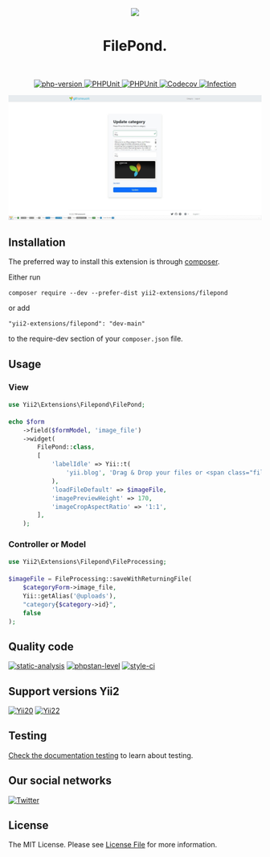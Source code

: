 <p align="center">
    <a href="https://github.com/yii2-extensions/filepond" target="_blank">
        <img src="https://www.yiiframework.com/image/yii_logo_light.svg" height="100px;">
    </a>
    <h1 align="center">FilePond.</h1>
    <br>
</p>

<p align="center">
    <a href="https://www.php.net/releases/8.1/en.php" target="_blank">
        <img src="https://img.shields.io/badge/PHP-%3E%3D8.1-787CB5" alt="php-version">
    </a>  
    <a href="https://github.com/yii2-extensions/filepond/actions/workflows/build.yml" target="_blank">
        <img src="https://github.com/yii2-extensions/filepond/actions/workflows/build.yml/badge.svg" alt="PHPUnit">
    </a>
    <a href="https://github.com/yii2-extensions/filepond/actions/workflows/compatibility.yml" target="_blank">
        <img src="https://github.com/yii2-extensions/filepond/actions/workflows/compatibility.yml/badge.svg" alt="PHPUnit">
    </a>    
    <a href="https://codecov.io/gh/yii2-extensions/filepond" target="_blank">
        <img src="https://codecov.io/gh/yii2-extensions/filepond/branch/main/graph/badge.svg?token=MF0XUGVLYC" alt="Codecov">
    </a>   
    <a href="https://dashboard.stryker-mutator.io/reports/github.com/yii2-extensions/filepond/main" target="_blank">
        <img src="https://img.shields.io/endpoint?style=flat&url=https%3A%2F%2Fbadge-api.stryker-mutator.io%2Fgithub.com%2Fyii2-extensions%2Ffilepond%2Fmain" alt="Infection">
    </a>       
</p>

![filepond](docs/images/filepond.png)

## Installation

The preferred way to install this extension is through [composer](https://getcomposer.org/download/).

Either run

```
composer require --dev --prefer-dist yii2-extensions/filepond
```

or add

```
"yii2-extensions/filepond": "dev-main"
```

to the require-dev section of your `composer.json` file.

## Usage

### View 

```php
use Yii2\Extensions\Filepond\FilePond;

echo $form
    ->field($formModel, 'image_file')
    ->widget(
        FilePond::class,
        [
            'labelIdle' => Yii::t(
                'yii.blog', 'Drag & Drop your files or <span class="filepond--label-action">Browse</span>',
            ),
            'loadFileDefault' => $imageFile,
            'imagePreviewHeight' => 170,
            'imageCropAspectRatio' => '1:1',
        ],
    );
```

### Controller or Model

```php
use Yii2\Extensions\Filepond\FileProcessing;

$imageFile = FileProcessing::saveWithReturningFile(
    $categoryForm->image_file,
    Yii::getAlias('@uploads'),
    "category{$category->id}",
    false
);        
```

## Quality code

[![static-analysis](https://github.com/yii2-extensions/filepond/actions/workflows/static.yml/badge.svg)](https://github.com/yii2-extensions/filepond/actions/workflows/static.yml)
[![phpstan-level](https://img.shields.io/badge/PHPStan%20level-5-blue)](https://github.com/yii2-extensions/filepond/actions/workflows/static.yml)
[![style-ci](https://github.styleci.io/repos/698621511/shield?branch=main)](https://github.styleci.io/repos/698621511?branch=main)

## Support versions Yii2

[![Yii20](https://img.shields.io/badge/Yii2%20version-2.0-blue)](https://github.com/yiisoft/yii2/tree/2.0.49.3)
[![Yii22](https://img.shields.io/badge/Yii2%20version-2.2-blue)](https://img.shields.io/badge/Yii2%20version-2.2-blue)

## Testing

[Check the documentation testing](/docs/testing.md) to learn about testing.

## Our social networks

[![Twitter](https://img.shields.io/badge/twitter-follow-1DA1F2?logo=twitter&logoColor=1DA1F2&labelColor=555555?style=flat)](https://twitter.com/Terabytesoftw)

## License

The MIT License. Please see [License File](LICENSE.md) for more information.

